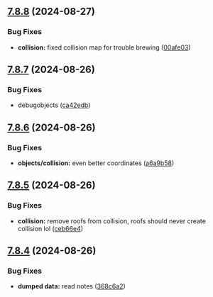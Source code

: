 ## [7.8.8](https://github.com/Torwent/SRL-T/compare/v7.8.7...v7.8.8) (2024-08-27)


### Bug Fixes

* **collision:** fixed collision map for trouble brewing ([00afe03](https://github.com/Torwent/SRL-T/commit/00afe037e0d1b43bad01b1e1de4383f56fe6e68c))



## [7.8.7](https://github.com/Torwent/SRL-T/compare/v7.8.6...v7.8.7) (2024-08-26)


### Bug Fixes

* debugobjects ([ca42edb](https://github.com/Torwent/SRL-T/commit/ca42edb26e2aa86f19027807e17e9764ef4e1c74))



## [7.8.6](https://github.com/Torwent/SRL-T/compare/v7.8.5...v7.8.6) (2024-08-26)


### Bug Fixes

* **objects/collision:** even better coordinates ([a6a9b58](https://github.com/Torwent/SRL-T/commit/a6a9b58ce27155c09c4536da73286d1e131152df))



## [7.8.5](https://github.com/Torwent/SRL-T/compare/v7.8.4...v7.8.5) (2024-08-26)


### Bug Fixes

* **collision:** remove roofs from collision, roofs should never create collision lol ([ceb66e4](https://github.com/Torwent/SRL-T/commit/ceb66e436f33ad713de98c32a80dadbae2217f1a))



## [7.8.4](https://github.com/Torwent/SRL-T/compare/v7.8.3...v7.8.4) (2024-08-26)


### Bug Fixes

* **dumped data:** read notes ([368c6a2](https://github.com/Torwent/SRL-T/commit/368c6a2f9a74ce9e6abc449c8946866183360e59))



